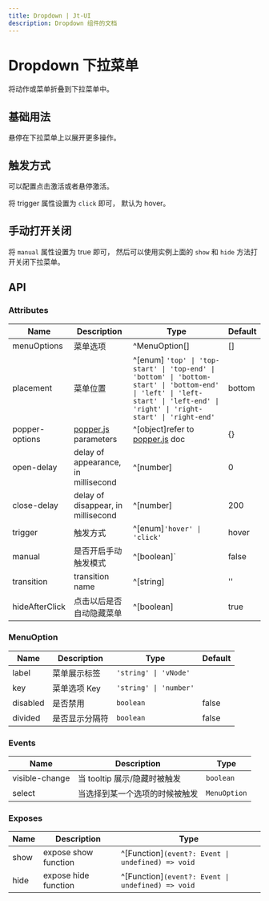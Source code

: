 ```yaml
---
title: Dropdown | Jt-UI
description: Dropdown 组件的文档
---
```


# Dropdown 下拉菜单 [​](#dropdown-下拉菜单)

将动作或菜单折叠到下拉菜单中。

## 基础用法 [​](#基础用法)

悬停在下拉菜单上以展开更多操作。

<preview path="../demo/Dropdown/Basic.vue" title="基础用法" description="Dropdown 组件的基础用法"></preview>

## 触发方式 [​](#触发方式)

可以配置点击激活或者悬停激活。

将 trigger 属性设置为 `click` 即可， 默认为 hover。

<preview path="../demo/Dropdown/Click.vue" title="基础用法" description="Dropdown 组件的基础用法"></preview>

## 手动打开关闭 [​](#手动打开关闭)

将 `manual` 属性设置为 true 即可， 然后可以使用实例上面的 `show` 和 `hide` 方法打开关闭下拉菜单。

<preview path="../demo/Dropdown/Manual.vue" title="基础用法" description="Dropdown 组件的基础用法"></preview>

## API [​](#api)

### Attributes [​](#attributes)

| Name           | Description                                            | Type                                                                                                                                                                         | Default |
| -------------- | ------------------------------------------------------ | ---------------------------------------------------------------------------------------------------------------------------------------------------------------------------- | ------- |
| menuOptions    | 菜单选项                                               | ^MenuOption\[\]                                                                                                                                                              | \[\]    |
| placement      | 菜单位置                                               | ^[enum] `'top' \| 'top-start' \| 'top-end' \| 'bottom' \| 'bottom-start' \| 'bottom-end' \| 'left' \| 'left-start' \| 'left-end' \| 'right' \| 'right-start' \| 'right-end'` | bottom  |
| popper-options | [popper.js](https://popper.js.org/docs/v2/) parameters | ^\[object\]refer to [popper.js](https://popper.js.org/docs/v2/) doc                                                                                                          | {}      |
| open-delay     | delay of appearance, in millisecond                    | ^\[number\]                                                                                                                                                                  | 0       |
| close-delay    | delay of disappear, in millisecond                     | ^\[number\]                                                                                                                                                                  | 200     |
| trigger        | 触发方式                                               | ^[enum]`'hover' \| 'click'`                                                                                                                                                  | hover   |
| manual         | 是否开启手动触发模式                                   | ^\[boolean\]\`                                                                                                                                                               | false   |
| transition     | transition name                                        | ^\[string\]                                                                                                                                                                  | ''      |
| hideAfterClick | 点击以后是否自动隐藏菜单                               | ^\[boolean\]                                                                                                                                                                 | true    |

### MenuOption [​](#menuoption)

| Name     | Description    | Type                   | Default |
| -------- | -------------- | ---------------------- | ------- |
| label    | 菜单展示标签   | `'string' \| 'vNode'`  |         |
| key      | 菜单选项 Key   | `'string' \| 'number'` |         |
| disabled | 是否禁用       | `boolean`              | false   |
| divided  | 是否显示分隔符 | `boolean`              | false   |

### Events [​](#events)

| Name           | Description                    | Type         |
| -------------- | ------------------------------ | ------------ |
| visible-change | 当 tooltip 展示/隐藏时被触发   | `boolean`    |
| select         | 当选择到某一个选项的时候被触发 | `MenuOption` |

### Exposes [​](#exposes)

| Name | Description          | Type                                                |
| ---- | -------------------- | --------------------------------------------------- |
| show | expose show function | ^\[Function\]`(event?: Event \| undefined) => void` |
| hide | expose hide function | ^\[Function\]`(event?: Event \| undefined) => void` |
